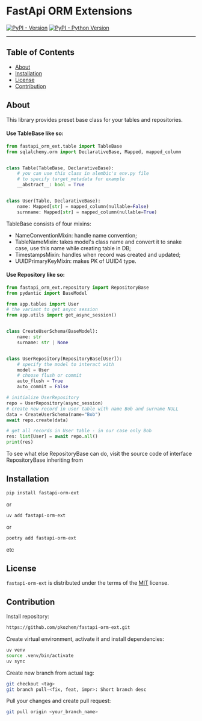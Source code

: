 # FastApi ORM Extensions

[![PyPI - Version](https://img.shields.io/pypi/v/fastapi-orm-ext.svg)](https://pypi.org/project/fastapi-orm-ext)
[![PyPI - Python Version](https://img.shields.io/pypi/pyversions/fastapi-orm-ext.svg)](https://pypi.org/project/fastapi-orm-ext)

-----

## Table of Contents
- [About](#About)
- [Installation](#installation)
- [License](#license)
- [Contribution](#contribution)

## About
This library provides preset base class for your tables and repositories.
#### Use TableBase like so:
```python
from fastapi_orm_ext.table import TableBase
from sqlalchemy.orm import DeclarativeBase, Mapped, mapped_column


class Table(TableBase, DeclarativeBase):
    # you can use this class in alembic's env.py file
    # to specify target_metadata for example
    __abstract__: bool = True


class User(Table, DeclarativeBase):
    name: Mapped[str] = mapped_column(nullable=False)
    surnname: Mapped[str] = mapped_column(nullable=True)
```

TableBase consists of four mixins:
- NameConventionMixin: handle name convention;
- TableNameMixin: takes model's class name and convert it to snake case, use this name while creating table in DB;
- TimestampsMixin: handles when record was created and updated;
- UUIDPrimaryKeyMixin: makes PK of UUID4 type.

#### Use Repository like so:
```python
from fastapi_orm_ext.repository import RepositoryBase
from pydantic import BaseModel

from app.tables import User
# the variant to get async session
from app.utils import get_async_session()


class CreateUserSchema(BaseModel):
    name: str
    surname: str | None


class UserRepository(RepositoryBase[User]):
    # specify the model to interact with
    model = User
    # choose flush or commit
    auto_flush = True
    auto_commit = False

# initialize UserRepository
repo = UserRepository(async_session)
# create new record in user table with name Bob and surname NULL
data = CreateUserSchema(name="Bob")
await repo.create(data)

# get all records in User table - in our case only Bob
res: list[User] = await repo.all()
print(res)
```

To see what else RepositoryBase can do, visit the source code of interface RepositoryBase inheriting from

## Installation

```bash
pip install fastapi-orm-ext
```
or
```bash
uv add fastapi-orm-ext
```
or
```bash
poetry add fastapi-orm-ext
```
etc


## License

`fastapi-orm-ext` is distributed under the terms of the [MIT](https://spdx.org/licenses/MIT.html) license.


## Contribution
Install repository:
```bash
https://github.com/pkozhem/fastapi-orm-ext.git
```

Create virtual environment, activate it and install dependencies:
```bash
uv venv
source .venv/bin/activate
uv sync
```

Create new branch from actual tag:
```bash
git checkout <tag>
git branch pull-<fix, feat, impr>: Short branch desc
```

Pull your changes and create pull request:
```bash
git pull origin <your_branch_name>
```
